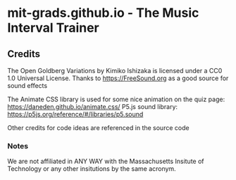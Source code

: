 # mit-grads.github.io - The Music Interval Trainer

## Credits

The Open Goldberg Variations by Kimiko Ishizaka is licensed under a CC0 1.0 Universal License.
Thanks to https://FreeSound.org as a good source for sound effects

The Animate CSS library is used for some nice animation on the quiz page: https://daneden.github.io/animate.css/
P5.js sound library: https://p5js.org/reference/#/libraries/p5.sound

Other credits for code ideas are referenced in the source code

### Notes

We are not affiliated in ANY WAY with the Massachusetts Insitute of Technology or any other insitutions by the same acronym.
